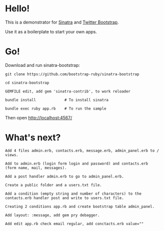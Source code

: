Hello!
====

This is a demonstrator for [Sinatra](http://www.sinatrarb.com/) and [Twitter Bootstrap](http://getbootstrap.com/).

Use it as a boilerplate to start your own apps.

Go!
===

Download and run sinatra-bootstrap:

    git clone https://github.com/bootstrap-ruby/sinatra-bootstrap

    cd sinatra-bootstrap
    
    GEMFILE edit, add gem 'sinatra-contrib', to work reloader

    bundle install             # To install sinatra

    bundle exec ruby app.rb    # To run the sample

Then open [http://localhost:4567/](http://localhost:4567/)

What's next?
============

    Add 4 files admin.erb, contacts.erb, message.erb, admin_panel.erb to / views.
    
    Add to admin.erb (login form login and password) and contacts.erb (form name, mail, messages).

    Add a post handler admin.erb to go to admin_panel.erb.

    Create a public folder and a users.txt file.

    Add a condition (empty string and number of characters) to the contacts.erb handler post and write to users.txt file.
    
    Creating 2 conditions app.rb and create bootstrap table admin_panel.
    
    Add layout: :message, add gem pry debagger.

    Add edit app.rb check email regular, add conctacts.erb value="" 


    
 

    
 
    
 
      
